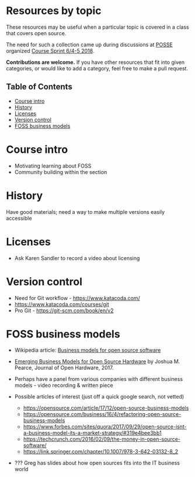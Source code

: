 # Resources by topic

These resources may be useful when a particular topic is covered in
a class that covers open source.

The need for such a collection came up during discussions at
[POSSE](http://foss2serve.org/index.php/POSSE) organized
[Course Sprint 6/4-5 2018](http://foss2serve.org/index.php/Course_Materials_Sprint_2018).


__Contributions are welcome.__ If you have other resources that fit into given
categories, or would like to add a category, feel free to make a pull request.

## Table of Contents

 * [Course intro](#course-intro)
 * [History](#history)
 * [Licenses](#licenses)
 * [Version control](#version-control)
 * [FOSS business models](#foss-business-models)



# Course intro
 - Motivating learning about FOSS
 - Community building within the section


# History
Have good materials; need a way to make multiple versions easily accessible

# Licenses

-  Ask Karen Sandler to record a video about licensing

# Version control

- Need for Git workflow -  https://www.katacoda.com/
- https://www.katacoda.com/courses/git
- Pro Git - https://git-scm.com/book/en/v2



# FOSS business models


- Wikipedia article: [Business models for open source software](https://en.wikipedia.org/wiki/Business_models_for_open-source_software)

- [Emerging Business Models for Open Source Hardware](http://doi.org/10.5334/joh.4) by Joshua M. Pearce, Journal of Open Hardware, 2017.


- Perhaps have a panel from various companies with different business models - video recording & written piece
- Possible articles of interest (just off a quick google search, not vetted)
  - https://opensource.com/article/17/12/open-source-business-models
  - https://opensource.com/business/16/4/refactoring-open-source-business-models
  - https://www.forbes.com/sites/quora/2017/09/29/open-source-isnt-a-business-model-its-a-market-strategy/#319e4bee3bb1
  - https://techcrunch.com/2016/02/09/the-money-in-open-source-software/
  - https://link.springer.com/chapter/10.1007/978-3-642-03132-8_2

- ??? Greg has slides about how open sources fits into the IT business world
